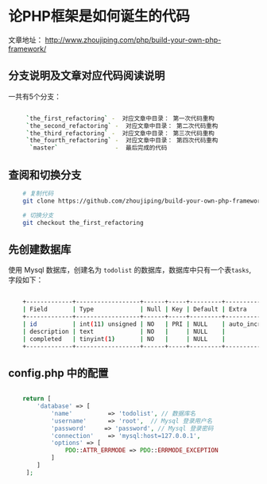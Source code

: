 # 论PHP框架是如何诞生的代码

文章地址： http://www.zhoujiping.com/php/build-your-own-php-framework/ 

## 分支说明及文章对应代码阅读说明

一共有5个分支：

```bash

     `the_first_refactoring` -  对应文章中目录： 第一次代码重构
     `the_second_refactoring` -  对应文章中目录： 第二次代码重构
     `the_third_refactoring` -  对应文章中目录： 第三次代码重构
     `the_fourth_refactoring` -  对应文章中目录： 第四次代码重构
      `master`                -  最后完成的代码
```

## 查阅和切换分支

```bash
    # 复制代码
    git clone https://github.com/zhoujiping/build-your-own-php-framework.git

    # 切换分支
    git checkout the_first_refactoring
```

## 先创建数据库

使用 Mysql 数据库，创建名为 `todolist` 的数据库，数据库中只有一个表`tasks`, 字段如下：

```bash

    +-------------+------------------+------+-----+---------+----------------+
    | Field       | Type             | Null | Key | Default | Extra          |
    +-------------+------------------+------+-----+---------+----------------+
    | id          | int(11) unsigned | NO   | PRI | NULL    | auto_increment |
    | description | text             | NO   |     | NULL    |                |
    | completed   | tinyint(1)       | NO   |     | NULL    |                |
    +-------------+------------------+------+-----+---------+----------------+
```

## config.php 中的配置

```php

    return [
        'database' => [
            'name'          => 'todolist', // 数据库名
            'username'      => 'root',  // Mysql 登录用户名
            'password'     => 'password', // Mysql 登录密码
            'connection'    => 'mysql:host=127.0.0.1',
            'options' => [
                PDO::ATTR_ERRMODE => PDO::ERRMODE_EXCEPTION
            ]
        ]
     ];
 ```



